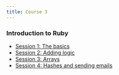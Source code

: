 ```yaml
---
title: Course 3
---
```


###  Introduction to Ruby

* [Session 1: The basics](/c3s1/)
* [Session 2: Adding logic](/c3s2/)
* [Session 3: Arrays](/c3s3/)
* [Session 4: Hashes and sending emails](/c3s4/)

